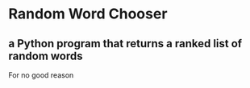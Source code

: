 # Random Word Chooser

## a Python program that returns a ranked list of random words

For no good reason
